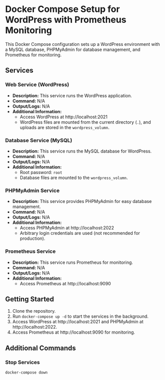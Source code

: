 # Docker Compose Setup for WordPress with Prometheus Monitoring

This Docker Compose configuration sets up a WordPress environment with a MySQL database, PHPMyAdmin for database management, and Prometheus for monitoring.

## Services

### Web Service (WordPress)
- **Description:** This service runs the WordPress application.
- **Command:** N/A
- **Output/Logs:** N/A
- **Additional Information:** 
  - Access WordPress at http://localhost:2021
  - WordPress files are mounted from the current directory (`.`), and uploads are stored in the `wordpress_volumn`.

### Database Service (MySQL)
- **Description:** This service runs the MySQL database for WordPress.
- **Command:** N/A
- **Output/Logs:** N/A
- **Additional Information:**
  - Root password: `root`
  - Database files are mounted to the `wordpress_volumn`.

### PHPMyAdmin Service
- **Description:** This service provides PHPMyAdmin for easy database management.
- **Command:** N/A
- **Output/Logs:** N/A
- **Additional Information:**
  - Access PHPMyAdmin at http://localhost:2022
  - Arbitrary login credentials are used (not recommended for production).

### Prometheus Service
- **Description:** This service runs Prometheus for monitoring.
- **Command:** N/A
- **Output/Logs:** N/A
- **Additional Information:**
  - Access Prometheus at http://localhost:9090

## Getting Started

1. Clone the repository.
2. Run `docker-compose up -d` to start the services in the background.
3. Access WordPress at http://localhost:2021 and PHPMyAdmin at http://localhost:2022.
4. Access Prometheus at http://localhost:9090 for monitoring.

## Additional Commands

### Stop Services
```bash
docker-compose down

